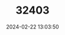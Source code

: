 ---
title: "32403"
category: "Euptelea pleiosperma"
draft: false
date: 2024-02-22 13:03:50
languages:
  Chinese: ["Lingchunmu", "Shui-tao-tzu", "Shui-tao"]
---